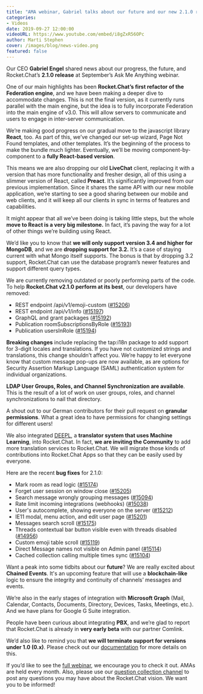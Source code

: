 ```yaml
---
title: "AMA webinar, Gabriel talks about our future and our new 2.1.0 release"
categories:
- Videos
date: 2019-09-27 12:00:00
videoURL: https://www.youtube.com/embed/i8gZxR56OPc
author: Marti Stephen
cover: /images/blog/news-video.png
featured: false
---
```


Our CEO **Gabriel Engel** shared news about our progress, the future, and Rocket.Chat’s **2.1.0 release** at September’s Ask Me Anything webinar.

One of our main highlights has been **Rocket.Chat’s first refactor of the Federation engine**, and we have been making a deeper dive to accommodate changes. This is not the final version, as it currently runs parallel with the main engine, but the idea is to fully incorporate Federation into the main engine of v3.0. This will allow servers to communicate and users to engage in inter-server communication.

We’re making good progress on our gradual move to the javascript library **React**, too. As part of this, we’ve  changed our set-up wizard, Page Not Found templates, and other templates. It’s the beginning of the process to make the bundle much lighter. Eventually, we’ll be moving component-by-component to a **fully React-based version**.

This means we are also dropping our old **LiveChat** client, replacing it with a version that has more functionality and fresher design, all of this using a slimmer version of React, called **Preact**. It’s significantly improved from our previous implementation. Since it shares the same API with our new mobile application, we’re starting to see a good sharing between our mobile and web clients, and it will keep all our clients in sync in terms of features and capabilities.

It might appear that all we’ve been doing is taking little steps, but the whole **move to React is a very big milestone.** In fact, it’s paving the way for a lot of other things we’re building using React.

We’d like you to know  that **we will only support version 3.4 and higher for MongoDB**, and we are **dropping support for 3.2.** It’s a case of staying current with what Mongo itself supports. The bonus is that by dropping 3.2  support, Rocket.Chat can use the database program’s newer features and support different query types.

We are currently removing outdated or poorly performing parts of the code. To help **Rocket.Chat v2.1.0 perform at its best**, our developers have removed:

- REST endpoint /api/v1/emoji-custom ([#15206](https://github.com/RocketChat/Rocket.Chat/pull/15206))
- REST endpoint /api/v1/info ([#15197](https://github.com/RocketChat/Rocket.Chat/pull/15197))
- GraphQL and grant packages ([#15192](https://github.com/RocketChat/Rocket.Chat/pull/15192))
- Publication roomSubscriptionsByRole ([#15193](https://github.com/RocketChat/Rocket.Chat/pull/15193))
- Publication usersInRole ([#15194](https://github.com/RocketChat/Rocket.Chat/pull/15194))

**Breaking changes** include replacing the tap:i18n package to add support for 3-digit locales and translations. If you have not customized strings and translations, this change shouldn’t affect you.
We’re happy to let everyone know that custom message pop-ups are now available, as are options for Security Assertion Markup Language (SAML) authentication system for individual organizations.

**LDAP User Groups, Roles, and Channel Synchronization are available**. This is the result of a lot of work on user groups, roles, and channel synchronizations to nail that directory.

A shout out to our German contributors for their pull request on **granular permissions**. What a great idea to have permissions for changing settings for different users!

We also integrated [DEEPL](https://www.deepl.com/en/home), a **translator system that uses Machine Learning**, into Rocket.Chat. In fact, **we are inviting the Community** to add more translation services to Rocket.Chat. We will migrate those kinds of contributions into Rocket.Chat Apps so that they can be easily used by everyone.

Here are the recent **bug fixes** for 2.1.0:

- Mark room as read logic ([#15174](https://github.com/RocketChat/Rocket.Chat/pull/15174))
- Forget user session on window close ([#15205](https://github.com/RocketChat/Rocket.Chat/pull/15205))
- Search message wrongly grouping messages ([#15094](https://github.com/RocketChat/Rocket.Chat/pull/15094))
- Rate limit incoming integrations (webhooks) ([#15038](https://github.com/RocketChat/Rocket.Chat/pull/15038))
- User's autocomplete, showing everyone on the server ([#15212](https://github.com/RocketChat/Rocket.Chat/pull/15212))
- IE11 modal, menu action, and edit user page ([#15201](https://github.com/RocketChat/Rocket.Chat/pull/15201))
- Messages search scroll ([#15175](https://github.com/RocketChat/Rocket.Chat/pull/15175))
- Threads contextual bar button visible even with threads disabled ([#14956](https://github.com/RocketChat/Rocket.Chat/pull/14956))
- Custom emoji table scroll ([#15119](https://github.com/RocketChat/Rocket.Chat/pull/15119))
- Direct Message names not visible on Admin panel ([#15114](https://github.com/RocketChat/Rocket.Chat/pull/15114))
- Cached collection calling multiple times sync ([#15104](https://github.com/RocketChat/Rocket.Chat/pull/15104))

Want a peak into some tidbits about our **future**? We are really excited about **Chained Events**. It's an upcoming feature that will use a **blockchain-like** logic to ensure the integrity and continuity of channels’ messages and events.

We’re also in the early stages of integration with **Microsoft Graph** (Mail, Calendar, Contacts, Documents, Directory, Devices, Tasks, Meetings, etc.). And we have  plans for Google G Suite integration.

People have been curious about integrating **PBX**, and we’re glad to report that Rocket.Chat is already in **very early beta** with our partner Comlink.

We’d also like to remind you that **we will terminate support for versions under 1.0 (0.x)**. Please check out our [documentation](https://rocket.chat/docs/getting-support/#supported-versions-of-rocketchat) for more details on this.

If you’d like to see the [full webinar](https://www.youtube.com/watch?v=qysYNQ0vufo), we encourage you to check it out. AMAs are held every month. Also, please use our [question collection channel](https://open.rocket.chat/channel/ask-gabriel-anything) to post any questions you may have about the Rocket.Chat vision. We want you to be informed!
